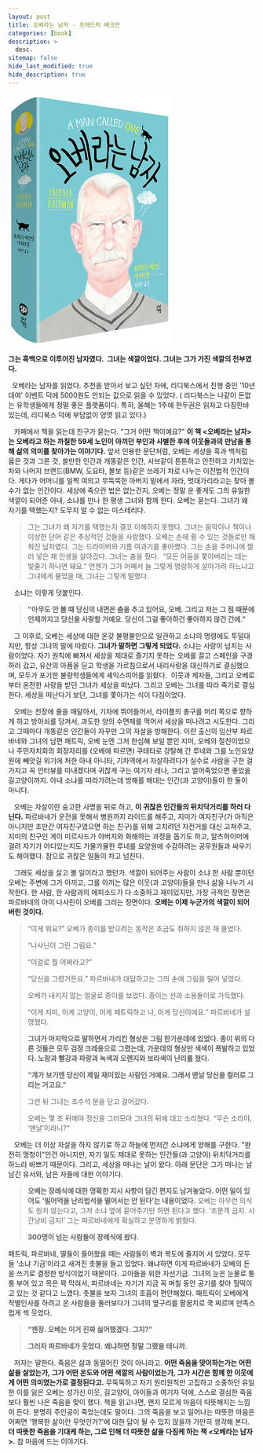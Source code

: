 ```yaml
---
layout: post
title: 오베라는 남자 - 프레드릭 베크만
categories: [book]
description: >
  desc.
sitemap: false
hide_last_modified: true
hide_description: true
---
```


![](/assets/img/posts/from_tistory/088.jpg)
  


  


**그는 흑백으로 이루어진 남자였다.  그녀는 색깔이었다. 그녀는 그가 가진 색깔의 전부였다.**

  


  오베라는 남자를 읽었다. 추천을 받아서 보고 싶던 차에, 리디북스에서 진행 중인 '10년 대여' 이벤트 덕에 5000원도 안되는 값으로 읽을 수 있었다. ( 리디북스는 나같이 돈없는 유학생들에게 정말 좋은 플랫폼이다. 특히, 올해는 1주에 한두권은 읽자고 다짐한바 있는데, 리디북스 덕에 부담없이 양껏 읽고 있다.)

  


   카페에서 책을 읽는데 친구가 묻는다. "그거 어떤 책이예요?" **이 책 <오베라는 남자\>는 오베라고 하는 까칠한 59세 노인이 아끼던 부인과 사별한 후에 이웃들과의 만남을 통해 삶의 의미를 찾아가는 이야기다.** 앞서 인용한 문단처럼, 오베는 세상을 흑과 백처럼 옳은 것과 그른 것, 쓸만한 인간과 개똥같은 인간, 사브같이 튼튼하고 안전하고 가치있는 차와 나머지 브랜드(BMW, 도요타, 볼보 등)같은 쓰레기 차로 나누는 이진법적 인간이다. 게다가 어머니를 일찍 여의고 무뚝뚝한 아버지 밑에서 자라, 멋대가리라고는 찾아 볼 수가 없는 인간이다. 세상에 죽으란 법은 없는건지, 오베는 정말 운 좋게도 그의 유일한 색깔이 되어준 아내, 소냐를 만나 한 평생 그녀와 함께 한다. 오베는 묻는다. 그녀가 왜 자기를 택했는지? 도무지 알 수 없는 미스테리다.

  


> 그는 그녀가 왜 자기를 택했는지 결코 이해하지 못했다. 그녀는 음악이나 책이나 이상한 단어 같은 추상적인 것들을 사랑했다. 오베는 손에 쥘 수 있는 것들로만 채워진 남자였다. 그는 드라이버와 기름 여과기를 좋아했다. 그는 손을 주머니에 찔러 넣은 채 인생을 살아갔다. 그녀는 춤을 췄다.  “모든 어둠을 쫓아버리는 데는 빛줄기 하나면 돼요.” 언젠가 그가 어째서 늘 그렇게 명랑하게 살아가려 하느냐고 그녀에게 물었을 때, 그녀는 그렇게 말했다.

  


   소냐는 이렇게 덧붙인다.

> **"아무도 안 볼 때 당신의 내면은 춤을 추고 있어요, 오베. 그리고 저는 그 점 때문에 언제까지고 당신을 사랑할 거예요. 당신이 그걸 좋아하건 좋아하지 않건 간에."**

  


   그 이후로, 오베는 세상에 대한 온갖 불평불만으로 일관하고 소냐의 명령에도 투덜대지만, 항상 그녀의 말에 따랐다. **그녀가 말하면 그렇게 되었다.** 소냐는 사랑이 넘치는 사람이었다. 자기 원칙에 빠져서 세상을 제대로 즐기지 못하는 오베를 끌고 스페인을 구경하러 갔고, 유산의 아픔을 딛고 학생을 가르침으로서 내리사랑을 대신하기로 결심했으며, 모두가 포기한 불량학생들에게 셰익스피어를 읽혔다.  이웃과 제자들, 그리고 오베로부터 온전한 사랑을 받던 그녀가 세상을 떠났다. 그리고 오베는 그녀를 따라 죽기로 결심한다. 세상을 떠난다기 보단, 그녀를 쫓아가는 식이 다짐이었다.

  


   오베는 천장에 줄을 매달아서, 기차에 뛰어들어서, 라이플의 총구를 머리 쪽으로 향하게 하고 방아쇠를 당겨서, 과도한 양의 수면제를 먹어서 세상을 떠나려고 시도한다. 그리고 그때마다 개똥같은 인간들이 자꾸만 그의 자살을 방해한다. 이란 출신의 임산부 파르바네와 그녀의 남편 패트릭, 오베 눈엔 그저 한심해 보일 뿐인 지미, 오베의 절친이었으나 주민자치회의 회장자리를 (오베에 따르면) 쿠테타로 강탈해 간 루네와 그를 노인요양원에 빼앗길 위기에 처한 아내 아니타, 기차역에서 자살하려다가 실수로 사람을 구한 걸 가지고 꼭 인터뷰를 따내겠다며 귀찮게 구는 여기자 레나, 그리고 얼어죽었으면 좋았을 길고양이까지. 아내 소냐를 따라가려는데 방해를 해대는 인간(과 고양이)들이 한 둘이 아니다.

  


   오베는 자살이란 숭고한 사명을 뒤로 하고, **이 귀찮은 인간들의 뒤치닥거리를 하러 다닌다.** 파르바네가 운전을 못해서 병원까지 라이드를 해주고, 지미가 여자친구(가 아직은 아니지만 조만간 여자친구였으면 하는 친구)를 위해 고치려던 자전거를 대신 고쳐주고, 지미의 친구인 게이 미르사드가 아버지와 화해하는 과정을 돕기도 하고, 알츠하이머에 걸려 자기가 어디있는지도 가물가물한 루네를 요양원에 수감하려는 공무원들과 싸우기도 해야했다. 참으로 귀찮은 일들이 차고 넘친다.

  


   그래도 세상을 살고 볼 일이라고 했던가. 색깔이 되어주는 사람이 소냐 한 사람 뿐이던 오베는 주변에 그가 아끼고, 그를 아끼는 많은 이웃(과 고양이)들을 만나 삶을 나누기 시작한다. 한 사람, 한 사람과의 에피소드가 다 소중하고 재미있지만, 가장 극적인 장면은 파르바네의 아이 나사린이 오베를 그리는 장면이다. **오베는 이제 누군가의 색깔이 되어버린 것이다.**

  


> “이게 뭐요?” 오베가 종이를 받으려는 동작은 조금도 취하지 않은 채 물었다.
>
> “나사닌이 그린 그림요.”
>
> “이걸로 뭘 어쩌라고?”
>
> “당신을 그렸거든요.” 파르바네가 대답하고는 그의 손에 그림을 밀어 넣었다.
>
> 오베가 내키지 않는 얼굴로 종이를 보았다. 종이는 선과 소용돌이로 가득했다.
>
> “이게 지미, 이게 고양이, 이게 패트릭하고 나, 이게 당신이에요.” 파르바네가 설명했다.
>
> **그녀가 마지막으로 말하면서 가리킨 형상은 그림 한가운데에 있었다. 종이 위의 다른 것들은 모두 검정 크레용으로 그렸는데, 가운데의 형상만 색색이 폭발하고 있었다. 노랑과 빨강과 파랑과 녹색과 오렌지와 보라색이 난리를 쳤다.**
>
> **“걔가 보기엔 당신이 제일 재미있는 사람인 거예요. 그래서 맨날 당신을 컬러로 그리는 거고요.”**
>
> 그런 뒤 그녀는 조수석 문을 닫고 걸어갔다.
>
> 오베는 몇 초 뒤에야 정신을 그러모아 그녀의 뒤에 대고 소리쳤다. “무슨 소리야, ‘맨날’이라니?”

  


   오베는 더 이상 자살을 하지 않기로 하고 하늘에 먼저간 소냐에게 양해를 구한다. "완전히 멍청이"인건 아니지만, 자기 일도 제대로 못하는 인간들(과 고양이) 뒤치닥거리를 하느라 바쁘기 때문이다. 그리고, 세상을 떠나는 날이 왔다. 아래 문단은 그가 떠나는 날 남긴 유서와, 남은 자들에 대한 이야기다.

  


> **오베는 장례식에 대한 명확한 지시 사항이 담긴 편지도 남겨놓았다. 어떤 일이 있어도 ‘빌어먹을 난리법석을 떨어서는 안 된다’는 내용이었다.** 오베는 아무런 의식도 원치 않는다고, 그저 소냐 옆에 묻어주기만 하면 된다고 했다. ‘조문객 금지. 시간낭비 금지!’ 그는 파르바네에게 확실하고 분명하게 밝혔다.
>
> **300명이 넘는 사람들이 장례식에 왔다.**

  


패트릭, 파르바네, 딸들이 들어왔을 때는 사람들이 벽과 복도에 줄지어 서 있었다. 모두들 ‘소냐 기금’이라고 새겨진 촛불을 들고 있었다. 왜냐하면 이게 파르바네가 오베의 돈을 쓰기로 결정한 방식이었기 때문이다. 고아들을 위한 자선기금. 그녀의 눈은 눈물로 퉁퉁 부어 있고 목은 꽉 막혀서, 파르바네는 자기가 지금 꼭 며칠 동안 공기를 찾아 헐떡이고 있는 것 같다고 느꼈다. 촛불을 보자 그녀의 호흡이 편안해졌다. 패트릭이 오베에게 작별인사를 하려고 온 사람들을 둘러보다가 그녀의 옆구리를 팔꿈치로 쿡 찌르며 만족스럽게 씩 웃었다.

> **“젠장. 오베는 이거 진짜 싫어했겠다. 그지?”**
>
> **그러자 파르바네가 웃었다. 왜냐하면 정말 그랬을 테니까.**

  


   저자는 말한다. 죽음은 삶과 동떨어진 것이 아니라고. **어떤 죽음을 맞이하는가는 어떤 삶을 살았는가, 그가 어떤 온도와 어떤 색깔의 사람이었는가, 그가 시간은 함께 한 이웃에게 어떤 의미였는가로 결정된다고.** 무뚝뚝하고 자기 원리원칙만 고집하고 소중하던 유일한 이를 잃은 오베는 성가신 이웃, 길고양이, 아이들과 여기자 덕에, 스스로 결심한 죽음보다 훨씬 나은 죽음을 맞이 했다. 책을 읽고나면, 왠지 모르게 마음이 따뜻해지는 느낌이 든다. 분명히 주인공이 죽었는데도 말이다. 그의 죽음을 보고 일어나는 따뜻한 마음은 어쩌면 '행복한 삶이란 무엇인가?'에 대한 답이 될 수 있지 않을까 가만히 생각해 본다. **더 따뜻한 죽음을 기대케 하는, 그로 인해 더 따뜻한 삶을 다짐케 하는 책 <오베라는 남자\>.** 참 마음에 드는 이야기다.

  


